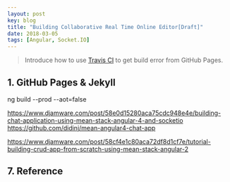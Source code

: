 ```yaml
---
layout: post
key: blog
title: "Building Collaborative Real Time Online Editor[Draft]"
date: 2018-03-05
tags: [Angular, Socket.IO]
---
```


> Introduce how to use [Travis CI](https://travis-ci.org) to get build error from GitHub Pages.

## 1. GitHub Pages & Jekyll

ng build --prod --aot=false

https://www.djamware.com/post/58e0d15280aca75cdc948e4e/building-chat-application-using-mean-stack-angular-4-and-socketio
https://github.com/didinj/mean-angular4-chat-app

https://www.djamware.com/post/58cf4e1c80aca72df8d1cf7e/tutorial-building-crud-app-from-scratch-using-mean-stack-angular-2


## 7. Reference
